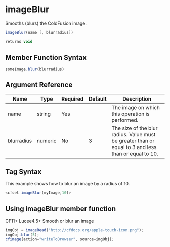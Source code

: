 # imageBlur

Smooths (blurs) the ColdFusion image.

```javascript
imageBlur(name [, blurradius])
```

```javascript
returns void
```

## Member Function Syntax

```javascript
someImage.blur(blurradius)
```

## Argument Reference

| Name | Type | Required | Default | Description |
| --- | --- | --- | --- | --- |
| name | string | Yes |  | The image on which this operation is performed. |
| blurradius | numeric | No | 3 | The size of the blur radius. Value must be greater than or equal to 3 and less than or equal to 10. |

## Tag Syntax

This example shows how to blur an image by a radius of 10.

```javascript
<cfset imageBlur(myImage,10)>
```

## Using imageBlur member function

CF11+ Lucee4.5+ Smooth or blur an image

```javascript
imgObj = imageRead("http://cfdocs.org/apple-touch-icon.png");
imgObj.blur(5);
cfimage(action="writeToBrowser", source=imgObj);
```
